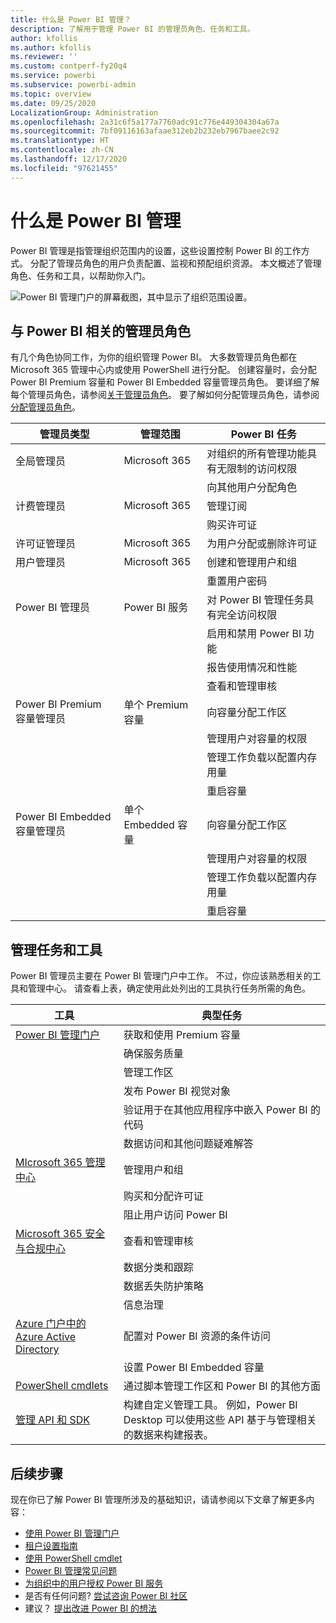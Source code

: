 ```yaml
---
title: 什么是 Power BI 管理？
description: 了解用于管理 Power BI 的管理员角色、任务和工具。
author: kfollis
ms.author: kfollis
ms.reviewer: ''
ms.custom: contperf-fy20q4
ms.service: powerbi
ms.subservice: powerbi-admin
ms.topic: overview
ms.date: 09/25/2020
LocalizationGroup: Administration
ms.openlocfilehash: 2a31c6f5a177a7760adc91c776e449304304a67a
ms.sourcegitcommit: 7bf09116163afaae312eb2b232eb7967baee2c92
ms.translationtype: HT
ms.contentlocale: zh-CN
ms.lasthandoff: 12/17/2020
ms.locfileid: "97621455"
---
```

# <a name="what-is-power-bi-administration"></a>什么是 Power BI 管理

Power BI 管理是指管理组织范围内的设置，这些设置控制 Power BI 的工作方式。 分配了管理员角色的用户负责配置、监视和预配组织资源。 本文概述了管理角色、任务和工具，以帮助你入门。

![Power BI 管理门户的屏幕截图，其中显示了组织范围设置。](media/service-admin-administering-power-bi-in-your-organization/admin-portal.png)

## <a name="administrator-roles-related-to-power-bi"></a>与 Power BI 相关的管理员角色

有几个角色协同工作，为你的组织管理 Power BI。 大多数管理员角色都在 Microsoft 365 管理中心内或使用 PowerShell 进行分配。 创建容量时，会分配 Power BI Premium 容量和 Power BI Embedded 容量管理员角色。 要详细了解每个管理员角色，请参阅[关于管理员角色](/microsoft-365/admin/add-users/about-admin-roles)。 要了解如何分配管理员角色，请参阅[分配管理员角色](/microsoft-365/admin/add-users/assign-admin-roles)。

| **管理员类型** | **管理范围** | **Power BI 任务** |
| --- | --- | --- |
| 全局管理员 | Microsoft 365 | 对组织的所有管理功能具有无限制的访问权限 |
| | | 向其他用户分配角色 |
| 计费管理员 | Microsoft 365 | 管理订阅 |
| | | 购买许可证 |
| 许可证管理员 | Microsoft 365 | 为用户分配或删除许可证 |
| 用户管理员 | Microsoft 365 | 创建和管理用户和组 |
| | | 重置用户密码 |
| Power BI 管理员 | Power BI 服务 | 对 Power BI 管理任务具有完全访问权限|
| | | 启用和禁用 Power BI 功能 |
| | | 报告使用情况和性能 |
| | | 查看和管理审核 |
| Power BI Premium 容量管理员 | 单个 Premium 容量 | 向容量分配工作区|
| | | 管理用户对容量的权限 |
| | | 管理工作负载以配置内存用量 |
| | | 重启容量 |
| Power BI Embedded 容量管理员 | 单个 Embedded 容量 | 向容量分配工作区|
| | | 管理用户对容量的权限 |
| | | 管理工作负载以配置内存用量 |
| | | 重启容量 |

## <a name="administrative-tasks-and-tools"></a>管理任务和工具

Power BI 管理员主要在 Power BI 管理门户中工作。 不过，你应该熟悉相关的工具和管理中心。 请查看上表，确定使用此处列出的工具执行任务所需的角色。

| **工具** | **典型任务** |
| --- | --- |
| [Power BI 管理门户](https://app.powerbi.com/admin-portal) | 获取和使用 Premium 容量 |
| | 确保服务质量 |
| | 管理工作区 |
| | 发布 Power BI 视觉对象 |
| | 验证用于在其他应用程序中嵌入 Power BI 的代码 |
| | 数据访问和其他问题疑难解答 |
| [MIcrosoft 365 管理中心](https://admin.microsoft.com) | 管理用户和组 |
| | 购买和分配许可证 |
| | 阻止用户访问 Power BI |
| [Microsoft 365 安全与合规中心](https://protection.office.com) | 查看和管理审核 |
| | 数据分类和跟踪 |
| | 数据丢失防护策略 |
| | 信息治理 |
| [Azure 门户中的 Azure Active Directory](https://aad.portal.azure.com) | 配置对 Power BI 资源的条件访问 |
| | 设置 Power BI Embedded 容量 |
| [PowerShell cmdlets](/powershell/power-bi/overview) | 通过脚本管理工作区和 Power BI 的其他方面 |
| [管理 API 和 SDK](service-admin-reference.md) | 构建自定义管理工具。 例如，Power BI Desktop 可以使用这些 API 基于与管理相关的数据来构建报表。 |

## <a name="next-steps"></a>后续步骤

现在你已了解 Power BI 管理所涉及的基础知识，请请参阅以下文章了解更多内容：

- [使用 Power BI 管理门户](service-admin-portal.md)
- [租户设置指南](../guidance/admin-tenant-settings.md)
- [使用 PowerShell cmdlet](/powershell/power-bi/overview)
- [Power BI 管理常见问题](service-admin-faq.md)
- [为组织中的用户授权 Power BI 服务](service-admin-licensing-organization.md)
- 是否有任何问题? [尝试咨询 Power BI 社区](https://community.powerbi.com/)
- 建议？ [提出改进 Power BI 的想法](https://ideas.powerbi.com/)